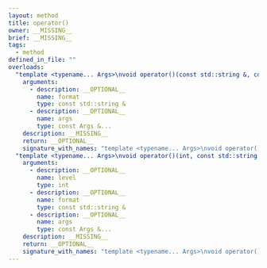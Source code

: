 ```yaml
---
layout: method
title: operator()
owner: __MISSING__
brief: __MISSING__
tags:
  - method
defined_in_file: ""
overloads:
  "template <typename... Args>\nvoid operator()(const std::string &, const Args &...)":
    arguments:
      - description: __OPTIONAL__
        name: format
        type: const std::string &
      - description: __OPTIONAL__
        name: args
        type: const Args &...
    description: __MISSING__
    return: __OPTIONAL__
    signature_with_names: "template <typename... Args>\nvoid operator()(const std::string & format, const Args &... args)"
  "template <typename... Args>\nvoid operator()(int, const std::string &, const Args &...)":
    arguments:
      - description: __OPTIONAL__
        name: level
        type: int
      - description: __OPTIONAL__
        name: format
        type: const std::string &
      - description: __OPTIONAL__
        name: args
        type: const Args &...
    description: __MISSING__
    return: __OPTIONAL__
    signature_with_names: "template <typename... Args>\nvoid operator()(int level, const std::string & format, const Args &... args)"
---
```

